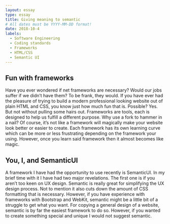```yaml
---
layout: essay
type: essay
title: Giving meaning to semantic
# All dates must be YYYY-MM-DD format!
date: 2018-10-4
labels:
  - Software Engineering
  - Coding standards
  - Frameworks
  - HTML/CSS
  - Semantic UI
---
```



## Fun with frameworks

Have you ever wondered if net frameworks are necessary? Would our jobs suffer if we didn’t have them? To be frank, they would. If you have ever had the pleasure of trying to build a modern professional looking website out of plain HTML and CSS, you know just how much fun that is. Possible? Yes. But not without pulling some hairs out. Frameworks are tools, each is designed to help us fulfill a different purpose. Why use a fork to hammer in a nail? Of course, it’s not like a framework will magically make your website look better or easier to create. Each framework has its own learning curve which can be more or less frustrating depending on the framework your using. However, once you learn said framework then it almost becomes like magic.

## You, I, and SemanticUI

A framework I have had the opportunity to use recently is SemanticUI. In my brief time with it I have had two major revelations. The first one is if you aren’t too keen on UX design. Semantic is really great for simplifying the UX design process. Not to mention it also cuts down the amount of CSS formatting that is necessary. However, if you have experience with frameworks with Bootstrap and WebKit, semantic might be a little bit of a struggle to get what you want. For copying a general design of a website, semantic is by far the easiest framework to do so. However, if you wanted to create something special and unique I would not suggest semantic.


